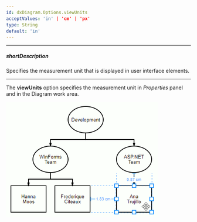 ```yaml
---
id: dxDiagram.Options.viewUnits
acceptValues: 'in' | 'cm' | 'px'
type: String
default: 'in'
---
```

---
##### shortDescription
Specifies the measurement unit that is displayed in user interface elements.

---
The **viewUnits** option specifies the measurement unit in _Properties_ panel and in the Diagram work area.

![Diagram viewUnits](/images/diagram/viewUnits.png)
